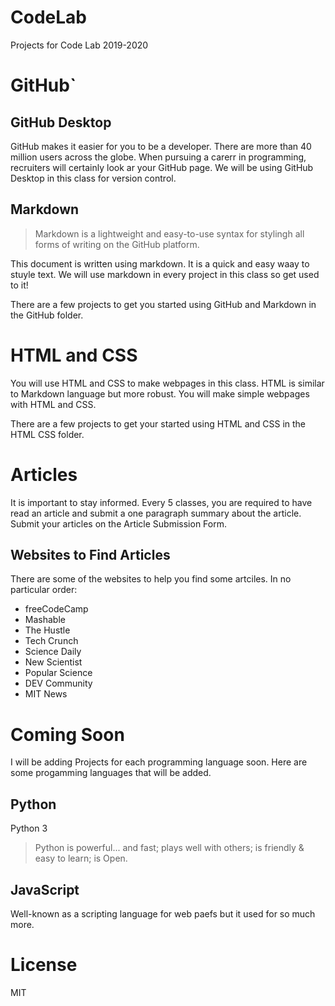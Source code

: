 # CodeLab

Projects for Code Lab 2019-2020

# GitHub`

## GitHub Desktop

GitHub makes it easier for you to be a developer. There are more than 40 million users across the globe. When pursuing a carerr in programming, recruiters will certainly look ar your GitHub page. We will be using GitHub Desktop in this class for version control.

## Markdown

> Markdown is a lightweight and easy-to-use syntax for stylingh all forms of writing on the GitHub platform.

This document is written using markdown. It is a quick and easy waay to stuyle text. We will use markdown in every project in this class so get used to it!

There are a few projects to get you started using GitHub and Markdown in the GitHub folder.

# HTML and CSS

You will use HTML and CSS to make webpages in this class. HTML is similar to Markdown language but more robust. You will make simple webpages with HTML and CSS.

There are a few projects to get your started using HTML and CSS in the HTML CSS folder.

# Articles

It is important to stay informed. Every 5 classes, you are required to have read an article and submit a one paragraph summary about the article. Submit your articles on the Article Submission Form.

## Websites to Find Articles

There are some of the websites to help you find some artciles. In no particular order:

* freeCodeCamp
* Mashable
* The Hustle
* Tech Crunch
* Science Daily
* New Scientist
* Popular Science
* DEV Community
* MIT News

# Coming Soon

I will be adding Projects for each programming language soon. Here are some progamming languages that will be added.

## Python

Python 3

> Python is powerful... and fast;
> plays well with others;
> is friendly & easy to learn;
> is Open.

## JavaScript

Well-known as a scripting language for web paefs but it used for so much more.

# License

MIT